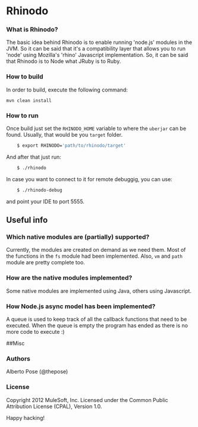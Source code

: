 # Rhinodo

### What is Rhinodo? 
The basic idea behind Rhinodo is to enable running 'node.js' modules in the JVM. So it can be said that it's a compatibility layer that allows you to run 'node' using Mozilla's 'rhino' Javascript implementation. So, it can be said that Rhinodo is to Node what JRuby is to Ruby.

### How to build
In order to build, execute the following command:

    mvn clean install

### How to run
Once build just set the `RHINODO_HOME` variable to where the `uberjar` can be found. Usually, that would be you `target` folder.

```sh
    $ export RHINODO='path/to/rhinodo/target'
```

And after that just run:

```sh
    $ ./rhinodo
```

In case you want to connect to it for remote debuggig, you can use:
```sh
    $ ./rhinodo-debug
``` 

and point your IDE to port 5555.

## Useful info

### Which native modules are (partially) supported?
Currently, the modules are created on demand as we need them. Most of the functions in the `fs` module had been implemented. Also, `vm` and `path` module are pretty complete too.

### How are the native modules implemented?
Some native modules are implemented using Java, others using Javascript.

### How Node.js async model has been implemented?
A queue is used to keep track of all the callback functions that need to be executed. When the queue is empty the program has ended as there is no more code to execute :)

##Misc 

### Authors
Alberto Pose (@thepose)

### License
Copyright 2012 MuleSoft, Inc. Licensed under the Common Public Attribution License (CPAL), Version 1.0. 
    
Happy hacking!
